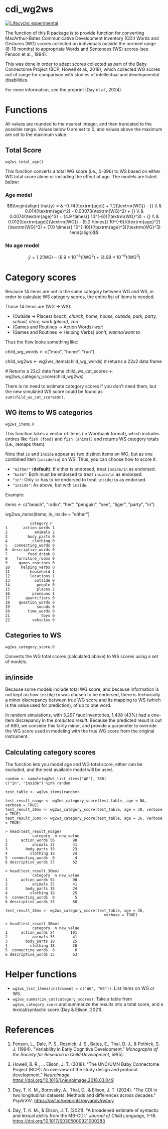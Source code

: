 # cdi_wg2ws

<!-- badges: start -->
[![Lifecycle: experimental](https://img.shields.io/badge/lifecycle-experimental-orange.svg)](https://lifecycle.r-lib.org/articles/stages.html#experimental)
<!-- badges: end -->

The function of this R package is to provide function for converting
MacArthur-Bates Communicative Development Inventory (CDI) Words and Gestures
(WG) scores collected on individuals outside the normed range (8-18 months)
to appropriate Words and Sentences (WS) scores (see Fenson et al., 1994).

This was done in order to adapt scores collected as part of the Baby Connectome
Project (BCP; Howell et al., 2018), which collected WG scores out of range
for comparison with studies of intellectual and developmental disabilities.

For more information, see the preprint (Day et al., 2024).

# Functions

All values are rounded to the nearest integer, and then truncated to the
possible range. Values below 0 are set to 0, and values above the maximum are
set to the maximum value.

## Total Score

`wg2ws_total_age()`

This function converts a total WG score (i.e., 0-396) to WS based on either
WG total score alone or including the effect of age. The models are listed
below:

### Age model

```math
\begin{align}
\hat{y} =
    & -0.74(\textrm{age}) + 1.2(\textrm{WG}) - {} \\
    & 0.014(\textrm{age}^2) - 0.00073(\textrm{WG}^2) + {} \\
    & 0.0074(\textrm{age}^3) + (4.9 \times{} 10^{-6})(\textrm{WG}^3) + {} \\
    & 0.012(\textrm{age})(\textrm{WG}) -
        (5.2 \times{} 10^{-6})(\textrm{age}^2)(\textrm{WG}^2) +
        (7.0 \times{} 10^{-10})(\textrm{age}^3)(\textrm{WG}^3)
\end{align}
```
### No age model

```math
\hat{y} = 1.2(\textrm{WG}) - (6.9\times10^{-4})(\textrm{WG}^2) +
    (4.99\times10^{-6})(\textrm{WG}^3)
```
# Category scores

Because 14 items are not in the same category between WG and WS, in
order to calculate WS category scores, the entire list of items is needed.

Those 14 items are (WG -> WS):

 - (Outside -> Places) *beach, church, home, house, outside, park,*
      *party, school, store, work (place), zoo*
 - (Games and Routines -> Action Words) *wait*
 - (Games and Routines -> Helping Verbs) *don't, wanna/want to*

Thus the flow looks something like:

   child_wg_words <- c("moo", "home", "run")

   child_wg2ws <- wg2ws_items(child_wg_words) # returns a 22x2 data frame

   \# Returns a 22x2 data frame
   child_ws_cat_scores <- wg2ws_category_score(child_wg2ws)

There is no need to estimate category scores if you don't need them, but the
new simulated WS score could be found as `sum(child_ws_cat_scores$n)`.

## WG items to WS categories

`wg2ws_items.R`

This function takes a vector of items (in Wordbank format), which includes
entires like `fish (food)` and `fish (animal)` and returns WS category totals
(i.e., remaps them).

Note that `in` and `inside` appear as two distinct items on WG, but as one
combined item (`inside/in`) on WS. Thus, you can choose how to score it.

 - `"either"` (**default**): If either is endorsed, treat `inside/in` as
    endorsed.
 - `"both"`: Both must be endorsed to treat `inside/in` as endorsed.
 - `"in"`: Only `in` has to be endorsed to treat `inside/in` as endorsed.
 - `"inside"`: As above, but with `inside`.

Example:

   items <- c("beach", "radio", "her", "penguin", "see", "tiger", "party", "in")

   wg2ws_items(items, in_inside = "either")

               category n
    1       action_words 1
    2            animals 2
    3         body_parts 0
    4           clothing 0
    5   connecting_words 0
    6  descriptive_words 0
    7         food_drink 0
    8    furniture_rooms 0
    9     games_routines 0
    10     helping_verbs 0
    11         household 1
    12         locations 1
    13           outside 0
    14            people 0
    15            places 2
    16          pronouns 1
    17       quantifiers 0
    18    question_words 0
    19            sounds 0
    20        time_words 0
    21              toys 0
    22          vehicles 0

## Categories to WS

`wg2ws_category_score.R`

Converts the WG total scores (calculated above) to WS scores using a set of
models.

## in/inside

Because some models include total WG score, and
because information is not kept on how `inside/in` was chosen to be endorsed,
there is technically a minor discrepancy between true WG score and its mapping
to WS (which is the value used for prediction), of up to one word.

In random simulations, with 3,297 faux inventories, 1,408 (43%) had a one-item
discrepancy in the *predicted result*. Because the predicted result is out of
680, we consider this fairly minor, and provide a parameter to override the
WG score used in modeling with the true WG score from the original instrument.

## Calculating category scores

The function lets you model age and WG total score, either can be excluded,
and the best available model will be used.

    random <- sample(wg2ws_list_items("WG"), 380)
    c("in", "inside") %in% random

    test_table <- wg2ws_items(random)

    test_result_noage <- wg2ws_category_score(test_table, age = NA, verbose = TRUE)
    test_result_30mo <- wg2ws_category_score(test_table, age = 30, verbose = TRUE)
    test_result_36mo <- wg2ws_category_score(test_table, age = 36, verbose = TRUE)

    > head(test_result_noage)
                category  n new_value
    1      action_words 56        98
    2           animals 35        41
    3        body_parts 19        23
    4          clothing 18        24
    5  connecting_words  0         4
    6 descriptive_words 37        62

    > head(test_result_30mo)
                category  n new_value
    1      action_words 54        98
    2           animals 35        41
    3        body_parts 18        24
    4          clothing 18        25
    5  connecting_words  0         5
    6 descriptive_words 35        60

    test_result_36mo <- wg2ws_category_score(test_table, age = 36,
                                                verbose = TRUE)

    > head(test_result_36mo)
                category  n new_value
    1      action_words 54       101
    2           animals 35        41
    3        body_parts 18        25
    4          clothing 18        26
    5  connecting_words  0         6
    6 descriptive_words 35        63

# Helper functions

 - `wg2ws_list_items(instrument = c("WG", "WS"))`: List items on WG or WS.
 - `wg2ws_summarize_cat(category_scores)`: Take a table from
      `wg2ws_category_score` and summarize the results into a total score, and
      a lexical/syntactic score (Day & Elison, 2021).

# References

 1. Fenson, L., Dale, P. S., Reznick, J. S., Bates, E., Thal, D. J., &
    Pethick, S. J. (1994). "Variability in Early Cognitive Development."
    *Monographs of the Society for Research in Child Development*, 59(5).

 2. Howell, B. R., ... Elison, J. T. (2018).
    "The UNC/UMN Baby Connectome Project (BCP): An overview of the study
    design and protocol development." *NeuroImage*.
    https://doi.org/10.1016/j.neuroimage.2018.03.049

 3. Day, T. K. M., Borovsky, A., Thal, D., & Elison, J. T. (2024).
    "The CDI in two longitudinal datasets: Methods and differences across
    decades." *PsyArXiV*.
    https://osf.io/preprints/psyarxiv/rwhcy

 4. Day, T. K. M., & Elison, J. T. (2021).
    "A broadened estimate of syntactic and lexical ability from the MB-CDI."
    *Journal of Child Language*, 1–18.
    https://doi.org/10.1017/S0305000921000283
